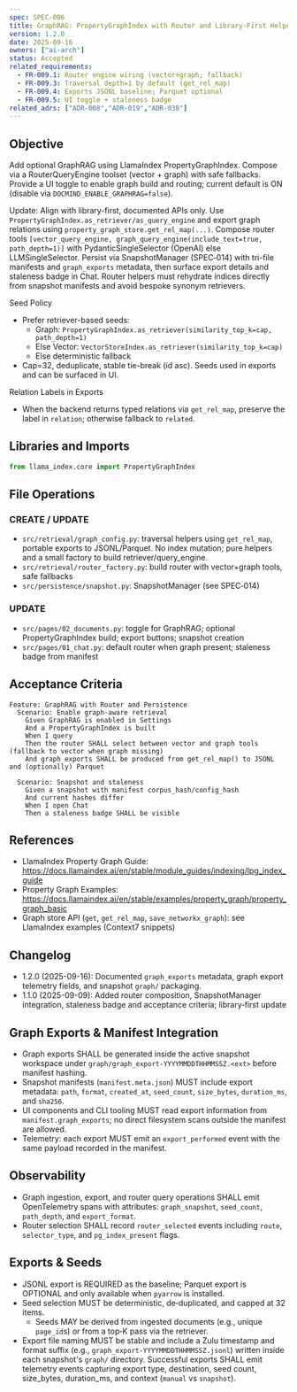 ```yaml
---
spec: SPEC-006
title: GraphRAG: PropertyGraphIndex with Router and Library‑First Helpers
version: 1.2.0
date: 2025-09-16
owners: ["ai-arch"]
status: Accepted
related_requirements:
  - FR-009.1: Router engine wiring (vector+graph; fallback)
  - FR-009.3: Traversal depth=1 by default (get_rel_map)
  - FR-009.4: Exports JSONL baseline; Parquet optional
  - FR-009.5: UI toggle + staleness badge
related_adrs: ["ADR-008","ADR-019","ADR-038"]
---
```


## Objective

Add optional GraphRAG using LlamaIndex PropertyGraphIndex. Compose via a RouterQueryEngine toolset (vector + graph) with safe fallbacks. Provide a UI toggle to enable graph build and routing; current default is ON (disable via `DOCMIND_ENABLE_GRAPHRAG=false`).

Update: Align with library-first, documented APIs only. Use `PropertyGraphIndex.as_retriever/as_query_engine` and export graph relations using `property_graph_store.get_rel_map(...)`. Compose router tools `[vector_query_engine, graph_query_engine(include_text=true, path_depth=1)]` with PydanticSingleSelector (OpenAI) else LLMSingleSelector. Persist via SnapshotManager (SPEC‑014) with tri-file manifests and `graph_exports` metadata, then surface export details and staleness badge in Chat. Router helpers must rehydrate indices directly from snapshot manifests and avoid bespoke synonym retrievers.

Seed Policy

- Prefer retriever-based seeds:
  - Graph: `PropertyGraphIndex.as_retriever(similarity_top_k=cap, path_depth=1)`
  - Else Vector: `VectorStoreIndex.as_retriever(similarity_top_k=cap)`
  - Else deterministic fallback
- Cap=32, deduplicate, stable tie-break (id asc). Seeds used in exports and can be surfaced in UI.

Relation Labels in Exports

- When the backend returns typed relations via `get_rel_map`, preserve the label in `relation`; otherwise fallback to `related`.

## Libraries and Imports

```python
from llama_index.core import PropertyGraphIndex
```

## File Operations

### CREATE / UPDATE

- `src/retrieval/graph_config.py`: traversal helpers using `get_rel_map`, portable exports to JSONL/Parquet. No index mutation; pure helpers and a small factory to build retriever/query_engine.
- `src/retrieval/router_factory.py`: build router with vector+graph tools, safe fallbacks
- `src/persistence/snapshot.py`: SnapshotManager (see SPEC‑014)

### UPDATE

- `src/pages/02_documents.py`: toggle for GraphRAG; optional PropertyGraphIndex build; export buttons; snapshot creation
- `src/pages/01_chat.py`: default router when graph present; staleness badge from manifest

## Acceptance Criteria

```gherkin
Feature: GraphRAG with Router and Persistence
  Scenario: Enable graph-aware retrieval
    Given GraphRAG is enabled in Settings
    And a PropertyGraphIndex is built
    When I query
    Then the router SHALL select between vector and graph tools (fallback to vector when graph missing)
    And graph exports SHALL be produced from get_rel_map() to JSONL and (optionally) Parquet

  Scenario: Snapshot and staleness
    Given a snapshot with manifest corpus_hash/config_hash
    And current hashes differ
    When I open Chat
    Then a staleness badge SHALL be visible
```

## References

- LlamaIndex Property Graph Guide: <https://docs.llamaindex.ai/en/stable/module_guides/indexing/lpg_index_guide>
- Property Graph Examples: <https://docs.llamaindex.ai/en/stable/examples/property_graph/property_graph_basic>
- Graph store API (`get`, `get_rel_map`, `save_networkx_graph`): see LlamaIndex examples (Context7 snippets)

## Changelog

- 1.2.0 (2025-09-16): Documented `graph_exports` metadata, graph export telemetry fields, and snapshot `graph/` packaging.
- 1.1.0 (2025-09-09): Added router composition, SnapshotManager integration, staleness badge and acceptance criteria; library‑first update

## Graph Exports & Manifest Integration

- Graph exports SHALL be generated inside the active snapshot workspace under `graph/graph_export-YYYYMMDDTHHMMSSZ.<ext>` before manifest hashing.
- Snapshot manifests (`manifest.meta.json`) MUST include export metadata: `path`, `format`, `created_at`, `seed_count`, `size_bytes`, `duration_ms`, and `sha256`.
- UI components and CLI tooling MUST read export information from `manifest.graph_exports`; no direct filesystem scans outside the manifest are allowed.
- Telemetry: each export MUST emit an `export_performed` event with the same payload recorded in the manifest.

## Observability

- Graph ingestion, export, and router query operations SHALL emit OpenTelemetry spans with attributes: `graph_snapshot`, `seed_count`, `path_depth`, and `export_format`.
- Router selection SHALL record `router_selected` events including `route`, `selector_type`, and `pg_index_present` flags.

## Exports & Seeds

- JSONL export is REQUIRED as the baseline; Parquet export is OPTIONAL and only available when `pyarrow` is installed.
- Seed selection MUST be deterministic, de‑duplicated, and capped at 32 items.
  - Seeds MAY be derived from ingested documents (e.g., unique `page_id`s) or from a top‑K pass via the retriever.
- Export file naming MUST be stable and include a Zulu timestamp and format suffix (e.g., `graph_export-YYYYMMDDTHHMMSSZ.jsonl`) written inside each snapshot's `graph/` directory. Successful exports SHALL emit telemetry events capturing export type, destination, seed count, size_bytes, duration_ms, and context (`manual` vs `snapshot`).
